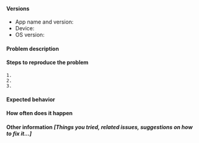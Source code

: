 #### Versions 

   * App name and version:   
   * Device: 
   * OS version: 
  
#### Problem description


#### Steps to reproduce the problem

    1. 
    2. 
    3. 

#### Expected behavior


#### How often does it happen


#### Other information *[Things you tried, related issues, suggestions on how to fix it...]*
